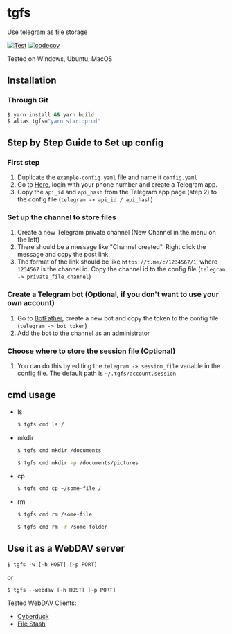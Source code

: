 # tgfs

Use telegram as file storage

[![Test](https://github.com/TheodoreKrypton/tgfs/actions/workflows/test.yml/badge.svg)](https://github.com/TheodoreKrypton/tgfs/actions/workflows/test.yml) [![codecov](https://codecov.io/gh/TheodoreKrypton/tgfs/branch/master/graph/badge.svg?token=CM6TF4C9B9)](https://codecov.io/gh/TheodoreKrypton/tgfs)

Tested on Windows, Ubuntu, MacOS

## Installation

### Through Git

```bash
$ yarn install && yarn build
$ alias tgfs="yarn start:prod"
```

## Step by Step Guide to Set up config

### First step

1. Duplicate the `example-config.yaml` file and name it `config.yaml`
2. Go to [Here](https://my.telegram.org/apps), login with your phone number and create a Telegram app.
3. Copy the `api_id` and `api_hash` from the Telegram app page (step 2) to the config file (`telegram -> api_id / api_hash`)

### Set up the channel to store files

1. Create a new Telegram private channel (New Channel in the menu on the left)
2. There should be a message like "Channel created". Right click the message and copy the post link.
3. The format of the link should be like `https://t.me/c/1234567/1`, where `1234567` is the channel id. Copy the channel id to the config file (`telegram -> private_file_channel`)

### Create a Telegram bot (Optional, if you don't want to use your own account)

1. Go to [BotFather](https://t.me/botfather), create a new bot and copy the token to the config file (`telegram -> bot_token`)
2. Add the bot to the channel as an administrator

### Choose where to store the session file (Optional)

1. You can do this by editing the `telegram -> session_file` variable in the config file. The default path is `~/.tgfs/account.session`

## cmd usage

- ls
  
  ```bash
  $ tgfs cmd ls /
  ```

- mkdir
  
  ```bash
  $ tgfs cmd mkdir /documents
  ```
  
  ```bash
  $ tgfs cmd mkdir -p /documents/pictures
  ```

- cp
  
  ```bash
  $ tgfs cmd cp ~/some-file /
  ```

- rm
  
  ```bash
  $ tgfs cmd rm /some-file
  ```
  
  ```bash
  $ tgfs cmd rm -r /some-folder
  ```

## Use it as a WebDAV server

```
$ tgfs -w [-h HOST] [-p PORT]
```

or

```
$ tgfs --webdav [-h HOST] [-p PORT]
```

Tested WebDAV Clients:

- [Cyberduck](https://cyberduck.io/)
- [File Stash](https://www.filestash.app/)
